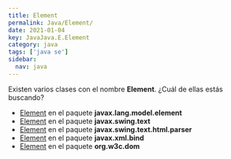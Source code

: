 ```yaml
---
title: Element
permalink: Java/Element/
date: 2021-01-04
key: JavaJava.E.Element
category: java
tags: ['java se']
sidebar: 
  nav: java
---
```


Existen varios clases con el nombre **Element**. ¿Cuál de ellas estás buscando?
<ul>
<li><a href="/Java/Element-javax-lang-model-element/">Element</a> en el paquete <strong>javax.lang.model.element</strong></li>
<li><a href="/Java/Element-javax-swing-text/">Element</a> en el paquete <strong>javax.swing.text</strong></li>
<li><a href="/Java/Element-javax-swing-text-html-parser/">Element</a> en el paquete <strong>javax.swing.text.html.parser</strong></li>
<li><a href="/Java/Element-javax-xml-bind/">Element</a> en el paquete <strong>javax.xml.bind</strong></li>
<li><a href="/Java/Element-org-w3c-dom/">Element</a> en el paquete <strong>org.w3c.dom</strong></li>
<ul>
